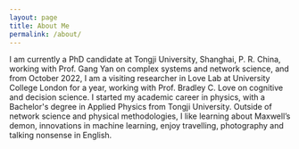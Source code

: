 ```yaml
---
layout: page
title: About Me
permalink: /about/
---
```

I am currently a PhD candidate at Tongji University, Shanghai, P. R. China, working with Prof. Gang Yan on complex systems and network science, and from October 2022, I am a visiting researcher in Love Lab at University College London for a year, working with Prof. Bradley C. Love on cognitive and decision science.  I started my academic career in physics, with a Bachelor's degree in Applied Physics from Tongji University. Outside of network science and physical methodologies, I like learning about Maxwell’s demon, innovations in machine learning, enjoy travelling, photography and talking nonsense in English.
<br>
<br>
